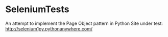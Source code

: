 # SeleniumTests
An attempt to implement the Page Object pattern in Python
Site under test: http://selenium1py.pythonanywhere.com/
